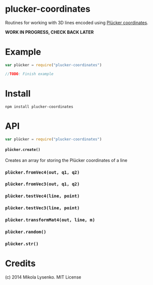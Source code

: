 plucker-coordinates
===================
Routines for working with 3D lines encoded using [Plücker coordinates](http://en.wikipedia.org/wiki/Pl%C3%BCcker_coordinates).

**WORK IN PROGRESS, CHECK BACK LATER**

# Example

```javascript
var plücker = require("plucker-coordinates")

//TODO: Finish example

```

# Install

```
npm install plucker-coordinates
```

# API

```javascript
var plücker = require("plucker-coordinates")
```

#### `plücker.create()`
Creates an array for storing the Plücker coordinates of a line

### `plücker.fromVec4(out, q1, q2)`

### `plücker.fromVec3(out, q1, q2)`

### `plücker.testVec4(line, point)`

### `plücker.testVec3(line, point)`

### `plücker.transformMat4(out, line, m)`

### `plücker.random()`

### `plücker.str()`


# Credits
(c) 2014 Mikola Lysenko. MIT License

